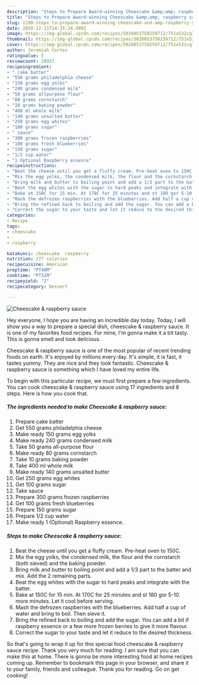 ```yaml
---
description: "Steps to Prepare Award-winning Cheescake &amp;amp; raspberry sauce"
title: "Steps to Prepare Award-winning Cheescake &amp;amp; raspberry sauce"
slug: 1190-steps-to-prepare-award-winning-cheescake-and-amp-raspberry-sauce
date: 2020-12-11T14:35:24.499Z
image: https://img-global.cpcdn.com/recipes/5026053750259712/751x532cq70/cheescake-raspberry-sauce-recipe-main-photo.jpg
thumbnail: https://img-global.cpcdn.com/recipes/5026053750259712/751x532cq70/cheescake-raspberry-sauce-recipe-main-photo.jpg
cover: https://img-global.cpcdn.com/recipes/5026053750259712/751x532cq70/cheescake-raspberry-sauce-recipe-main-photo.jpg
author: Jeremiah Cortez
ratingvalue: 5
reviewcount: 20937
recipeingredient:
- " cake batter"
- "550 grams philadelphia cheese"
- "150 grams egg yolks"
- "240 grams condensed milk"
- "50 grams allpurpose flour"
- "80 grams cornstarch"
- "10 grams baking powder"
- "400 ml whole milk"
- "140 grams unsalted butter"
- "250 grams egg whites"
- "100 grams sugar"
- " sauce"
- "300 grams frozen raspberries"
- "100 grams fresh blueberries"
- "150 grams sugar"
- "1/2 cup water"
- "1 Optional Raspberry essence"
recipeinstructions:
- "Beat the cheese until you get a fluffy cream. Pre-heat oven to 150C."
- "Mix the egg yolks, the condensed milk, the flour and the cornstarch (both sieved) and the baking powder."
- "Bring milk and butter to boiling point and add a 1/3 part to the batter and mix. Add the 2 remaining parts."
- "Beat the egg whites with the sugar to hard peaks and integrate with the batter."
- "Bake at 150C for 15 min. At 170C for 25 minutes and st 180 gor 5-10 more minutes. Let it cool before serving."
- "Mash the defrozen raspberries with the blueberries. Add half a cup of water and bring to boil. Then sieve it."
- "Bring the refined back to boiling and add the sugar. You can add a bit if raspberry essence or a few more frozen berries to give it more flavour."
- "Correct the sugar to your taste and let it reduce to the desired thickness."
categories:
- Recipe
tags:
- cheescake
- 
- raspberry

katakunci: cheescake  raspberry 
nutrition: 277 calories
recipecuisine: American
preptime: "PT40M"
cooktime: "PT32M"
recipeyield: "2"
recipecategory: Dessert

---
```



![Cheescake &amp; raspberry sauce](https://img-global.cpcdn.com/recipes/5026053750259712/751x532cq70/cheescake-raspberry-sauce-recipe-main-photo.jpg)

Hey everyone, I hope you are having an incredible day today. Today, I will show you a way to prepare a special dish, cheescake &amp; raspberry sauce. It is one of my favorites food recipes. For mine, I'm gonna make it a bit tasty. This is gonna smell and look delicious.

Cheescake &amp; raspberry sauce is one of the most popular of recent trending foods on earth. It's enjoyed by millions every day. It's simple, it is fast, it tastes yummy. They are nice and they look fantastic. Cheescake &amp; raspberry sauce is something which I have loved my entire life.




To begin with this particular recipe, we must first prepare a few ingredients. You can cook cheescake &amp; raspberry sauce using 17 ingredients and 8 steps. Here is how you cook that.

<!--inarticleads1-->

##### The ingredients needed to make Cheescake &amp; raspberry sauce:

1. Prepare  cake batter
1. Get 550 grams philadelphia cheese
1. Make ready 150 grams egg yolks
1. Make ready 240 grams condensed milk
1. Take 50 grams all-purpose flour
1. Make ready 80 grams cornstarch
1. Take 10 grams baking powder
1. Take 400 ml whole milk
1. Make ready 140 grams unsalted butter
1. Get 250 grams egg whites
1. Get 100 grams sugar
1. Take  sauce
1. Prepare 300 grams frozen raspberries
1. Get 100 grams fresh blueberries
1. Prepare 150 grams sugar
1. Prepare 1/2 cup water
1. Make ready 1 (Optional) Raspberry essence.




<!--inarticleads2-->

##### Steps to make Cheescake &amp; raspberry sauce:

1. Beat the cheese until you get a fluffy cream. Pre-heat oven to 150C.
1. Mix the egg yolks, the condensed milk, the flour and the cornstarch (both sieved) and the baking powder.
1. Bring milk and butter to boiling point and add a 1/3 part to the batter and mix. Add the 2 remaining parts.
1. Beat the egg whites with the sugar to hard peaks and integrate with the batter.
1. Bake at 150C for 15 min. At 170C for 25 minutes and st 180 gor 5-10 more minutes. Let it cool before serving.
1. Mash the defrozen raspberries with the blueberries. Add half a cup of water and bring to boil. Then sieve it.
1. Bring the refined back to boiling and add the sugar. You can add a bit if raspberry essence or a few more frozen berries to give it more flavour.
1. Correct the sugar to your taste and let it reduce to the desired thickness.




So that's going to wrap it up for this special food cheescake &amp; raspberry sauce recipe. Thank you very much for reading. I am sure that you can make this at home. There is gonna be more interesting food at home recipes coming up. Remember to bookmark this page in your browser, and share it to your family, friends and colleague. Thank you for reading. Go on get cooking!
